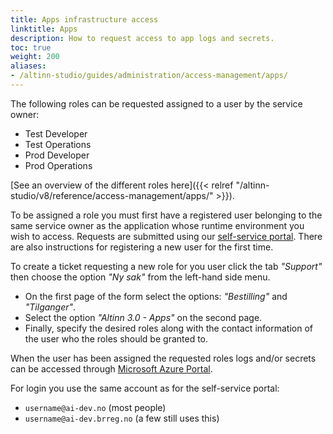 ```yaml
---
title: Apps infrastructure access
linktitle: Apps
description: How to request access to app logs and secrets.
toc: true
weight: 200
aliases: 
- /altinn-studio/guides/administration/access-management/apps/
---
```


The following roles can be requested assigned to a user by the service owner:

- Test Developer
- Test Operations
- Prod Developer
- Prod Operations

[See an overview of the different roles here]({{< relref "/altinn-studio/v8/reference/access-management/apps/" >}}).

To be assigned a role you must first have a registered user belonging to the same service owner as the application whose runtime environment you wish to access.
Requests are submitted using our [self-service portal](https://www.altinndigital.no/oversikt).
There are also instructions for registering a new user for the first time.

To create a ticket requesting a new role for you user click the tab _"Support"_ then choose the option _"Ny sak"_ from the left-hand side menu.
* On the first page of the form select the options: _"Bestilling"_ and _"Tilganger"_.
* Select the option _"Altinn 3.0 - Apps"_ on the second page.
* Finally, specify the desired roles along with the contact information of the user who the roles should be granted to.

When the user has been assigned the requested roles logs and/or secrets can be accessed through [Microsoft Azure Portal](https://portal.azure.com).

For login you use the same account as for the self-service portal:

- `username@ai-dev.no` (most people)
- `username@ai-dev.brreg.no` (a few still uses this)
